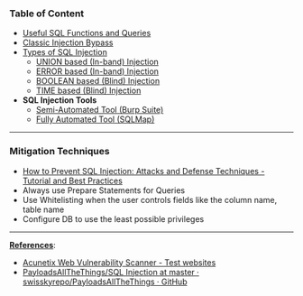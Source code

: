 ### Table of Content

* [Useful SQL Functions and Queries](Useful%20SQL%20Functions%20and%20Queries.md)
* [Classic Injection Bypass](Classic%20Injection%20Bypass.md)
* [Types of SQL Injection](Types%20of%20SQL%20Injection.md)
	* [UNION based (In-band) Injection](UNION%20based%20%28In-band%29%20Injection.md)
	* [ERROR based (In-band) Injection](ERROR%20based%20%28In-band%29%20Injection.md)
	* [BOOLEAN based (Blind) Injection](BOOLEAN%20based%20%28Blind%29%20Injection.md)
	* [TIME based (Blind) Injection](TIME%20based%20%28Blind%29%20Injection.md)
* **SQL Injection Tools**
	* [Semi-Automated Tool (Burp Suite)](Semi-Automated%20Tool%20%28Burp%20Suite%29.md)
	* [Fully Automated Tool (SQLMap)](Fully%20Automated%20Tool%20%28SQLMap%29.md)

---

### Mitigation Techniques

* [How to Prevent SQL Injection: Attacks and Defense Techniques - Tutorial and Best Practices](https://www.ptsecurity.com/ww-en/analytics/knowledge-base/how-to-prevent-sql-injection-attacks/)
* Always use Prepare Statements for Queries
* Use Whitelisting when the user controls fields like the column name, table name
* Configure DB to use the least possible privileges

---

**<u>References</u>**:

* [Acunetix Web Vulnerability Scanner - Test websites](http://www.vulnweb.com/)
* [PayloadsAllTheThings/SQL Injection at master · swisskyrepo/PayloadsAllTheThings · GitHub](https://github.com/swisskyrepo/PayloadsAllTheThings/tree/master/SQL%20Injection)

